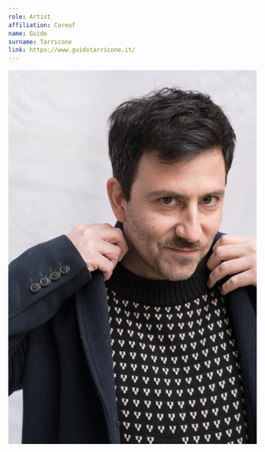 ```yaml
---
role: Artist
affiliation: Careof
name: Guido
surname: Tarricone
link: https://www.guidotarricone.it/
---
```


![{name} {surname}](./profile.jpg)
